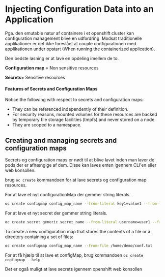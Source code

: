 # Injecting Configuration Data into an Application

Pga. den emutable natur af containere i et openshift cluster kan configuration management blive en udfordring. Modsat traditionelle applikationer er det ikke foreslået at couple configurationen med applikationen under opstart (When running the containerized application).

Den bedste løsning er at lave en opdeling imellem de to.



**Configuration map** = Non sensitive resources

**Secrets**= Sensitive resources

#### Features of Secrets and Configuration Maps

Notice the following with respect to secrets and configuration maps:

- They can be referenced independently of their definition.
- For security reasons, mounted volumes for these resources are backed by  temporary file storage facilities (tmpfs) and never stored on a node.
- They are scoped to a namespace.

## Creating and managing secrets and configuration maps

Secrets og configuration maps er nødt til at blive lavet inden man laver de pods der er afhængige af dem. Disse kan laves enten igennem CLI'en eller web konsollen.

brug `oc create` kommandoen for at lave secrets og configuration map resources.

For at lave et nyt configurationMap der gemmer string literals.

```bash
oc create configmap config_map_name --from-literal key1=value1 --from-literal key2=value2
```

For at lave et nyt secret der gemmer string literals.

```bash
oc create secret generic secret_name --from-literal username=user1 --from-literal password=mypa55w0rd
```

To create a new configuration map that stores the contents of a file or a directory containing a set of files:

```bash
oc create configmap config_map_name --from-file /home/demo/conf.txt
```

For at få hjælp til at lave et configMap, brug kommandoen `oc create configmap --help`

Det er også muligt at lave secrets igennem openshift web konsollen

